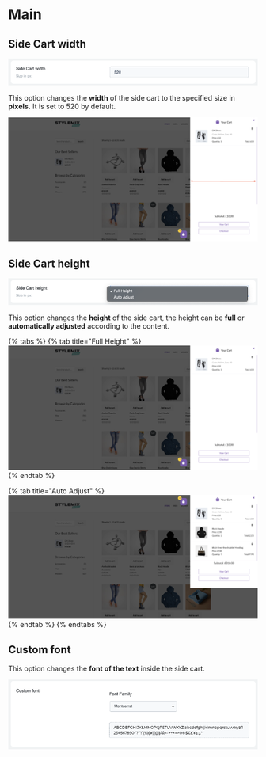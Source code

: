 # Main

## Side Cart width

![](<../../.gitbook/assets/image (75).png>)

This option changes the **width** of the side cart to the specified size in **pixels.** It is set to 520 by default.

![](<../../.gitbook/assets/image (162).png>)

## Side Cart height

![](<../../.gitbook/assets/image (42).png>)

This option changes the **height** of the side cart, the height can be **full** or **automatically adjusted** according to the content.

{% tabs %}
{% tab title="Full Height" %}
![](<../../.gitbook/assets/image (38).png>)
{% endtab %}

{% tab title="Auto Adjust" %}
![](<../../.gitbook/assets/image (150).png>)
{% endtab %}
{% endtabs %}

## Custom font

This option changes the **font of the text** inside the side cart.

![](<../../.gitbook/assets/image (154).png>)
